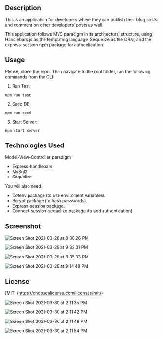 

## Description

This is an application for developers where they can publish their blog posts and comment on other developers' posts as well. 

This application follows MVC paradigm in its architectural structure, using Handlebars.js as the templating language, Sequelize as the ORM, and the express-session npm package for authentication.

## Usage

Please, clone the repo. Then navigate to the root folder, run the following commands from the CLI:

1. Run Test:

`` npm run test ``
 
2. Seed DB:
 
`` npm run seed ``
 
3. Start Server:
 
`` npm start server ``
 
 ## Technologies Used
 
Model-View-Controller paradigm

* Express-handlebars
* MySql2
* Sequelize

You will also need

* Dotenv package (to use enviroment variables).
* Bcrypt package (to hash passwords).
* Express-session package.
* Connect-session-sequelize package (to add authentication).
 

## Screenshot

![Screen Shot 2021-03-28 at 8 38 26 PM](https://user-images.githubusercontent.com/69886471/112881645-8f135a80-9091-11eb-9362-0543b6806dcc.png)

![Screen Shot 2021-03-28 at 9 32 31 PM](https://user-images.githubusercontent.com/69886471/112881913-e6b1c600-9091-11eb-90f3-884fbd83628f.png)

![Screen Shot 2021-03-28 at 8 35 33 PM](https://user-images.githubusercontent.com/69886471/112882017-0812b200-9092-11eb-97da-c9625818eb01.png)

![Screen Shot 2021-03-28 at 9 14 48 PM](https://user-images.githubusercontent.com/69886471/112882602-c7676880-9092-11eb-8719-a19b23982b08.png)

 ## License
 
 [MIT]
 (https://choosealicense.com/licenses/mit/)
 
 ![Screen Shot 2021-03-30 at 2 11 35 PM](https://user-images.githubusercontent.com/69886471/113043531-31027800-9162-11eb-915b-dadfd6063588.png)

![Screen Shot 2021-03-30 at 2 11 42 PM](https://user-images.githubusercontent.com/69886471/113043566-3c55a380-9162-11eb-9903-8718c219e5e9.png)

![Screen Shot 2021-03-30 at 2 11 48 PM](https://user-images.githubusercontent.com/69886471/113043578-424b8480-9162-11eb-9660-595b74c27e91.png)

![Screen Shot 2021-03-30 at 2 11 54 PM](https://user-images.githubusercontent.com/69886471/113043595-4aa3bf80-9162-11eb-8fbd-e9c206594e72.png)
